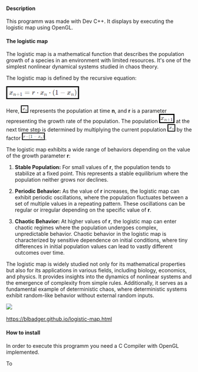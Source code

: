 #### Description
This programm was made with Dev C++. It displays by executing the logistic map using OpenGL.

#### The logistic map
The logistic map is a mathematical function that describes the population growth of a species in an environment with limited resources. It's one of the simplest nonlinear dynamical systems studied in chaos theory.

The logistic map is defined by the recursive equation:

<img height="35px" src="/images/screenshot(4).png"/>

Here, <img height="20px" src="/images/screenshot(1).png"/>  represents the population at time **n**, and **r** is a parameter representing the growth rate of the population. The population <img height="25px" src="/images/screenshot(2).png"/> at the next time step is determined by multiplying the current population <img height="20px" src="/images/screenshot(1).png"/> by the factor <img height="20px" src="/images/screenshot(3).png"/>.

The logistic map exhibits a wide range of behaviors depending on the value of the growth parameter **r**:

1. **Stable Population:** For small values of **r**, the population tends to stabilize at a fixed point. This represents a stable equilibrium where the population neither grows nor declines.

2. **Periodic Behavior:** As the value of **r** increases, the logistic map can exhibit periodic oscillations, where the population fluctuates between a set of multiple values in a repeating pattern. These oscillations can be regular or irregular depending on the specific value of **r**.

3. **Chaotic Behavior:** At higher values of **r**, the logistic map can enter chaotic regimes where the population undergoes complex, unpredictable behavior. Chaotic behavior in the logistic map is characterized by sensitive dependence on initial conditions, where tiny differences in initial population values can lead to vastly different outcomes over time.

The logistic map is widely studied not only for its mathematical properties but also for its applications in various fields, including biology, economics, and physics. It provides insights into the dynamics of nonlinear systems and the emergence of complexity from simple rules. Additionally, it serves as a fundamental example of deterministic chaos, where deterministic systems exhibit random-like behavior without external random inputs.

<img height="350px" src="https://th.bing.com/th/id/R.581afb70002f1db50909a25507a61528?rik=BxjFJ9xDwHhKsQ&riu=http%3a%2f%2fwww.kierandkelly.com%2fwp-content%2fuploads%2f2015%2f04%2fX-Next-5.jpg&ehk=A%2fhmvXKWoOwidrAMbOIg1D4hReLd41HZipIe4HstUVo%3d&risl=&pid=ImgRaw&r=0"/>

https://blbadger.github.io/logistic-map.html

#### How to install
In order to execute this programm you need a C Compiler with OpenGL implemented.

To
